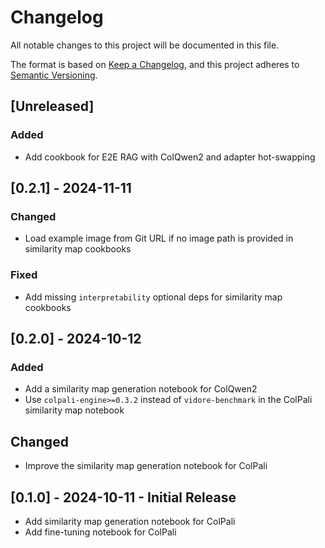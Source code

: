# Changelog

All notable changes to this project will be documented in this file.

The format is based on [Keep a Changelog],
and this project adheres to [Semantic Versioning].

## [Unreleased]

### Added

- Add cookbook for E2E RAG with ColQwen2 and adapter hot-swapping

## [0.2.1] - 2024-11-11

### Changed

- Load example image from Git URL if no image path is provided in similarity map cookbooks

### Fixed

- Add missing `interpretability` optional deps for similarity map cookbooks

## [0.2.0] - 2024-10-12

### Added

- Add a similarity map generation notebook for ColQwen2
- Use `colpali-engine>=0.3.2` instead of `vidore-benchmark` in the ColPali similarity map notebook

## Changed

- Improve the similarity map generation notebook for ColPali

## [0.1.0] - 2024-10-11 - Initial Release

- Add similarity map generation notebook for ColPali
- Add fine-tuning notebook for ColPali

<!-- Links -->
[keep a changelog]: https://keepachangelog.com/en/1.0.0/
[semantic versioning]: https://semver.org/spec/v2.0.0.html
